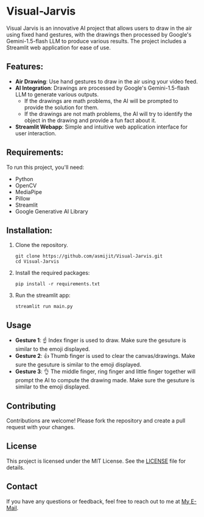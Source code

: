 # Visual-Jarvis

Visual Jarvis is an innovative AI project that allows users to draw in the air using fixed hand gestures, with the drawings then processed by Google's Gemini-1.5-flash LLM to produce various results. The project includes a Streamlit web application for ease of use.

## Features:
* **Air Drawing**: Use hand gestures to draw in the air using your video feed.
* **AI Integration**: Drawings are processed by Google's Gemini-1.5-flash LLM to generate various outputs.
    * If the drawings are math problems, the AI will be prompted to provide the solution for them.
    * If the drawings are not math problems, the AI will try to identify the object in the drawing and provide a fun fact about it.
* **Streamlit Webapp**: Simple and intuitive web application interface for user interaction.

## Requirements:
To run this project, you'll need:
* Python
* OpenCV
* MediaPipe
* Pillow
* Streamlit
* Google Generative AI Library

## Installation:
1) Clone the repository.
   ```
   git clone https://github.com/asmijit/Visual-Jarvis.git
   cd Visual-Jarvis
   ```
2) Install the required packages:
   ```
   pip install -r requirements.txt
   ```
3) Run the streamlit app:
   ```
   streamlit run main.py
   ```
## Usage
* **Gesture 1**: ☝️ Index finger is used to draw. Make sure the gesuture is similar to the emoji displayed.
* **Gesture 2**: 👍 Thumb finger is used to clear the canvas/drawings. Make sure the gesuture is similar to the emoji displayed.
* **Gesture 3**: 👌 The middle finger, ring finger and little finger together will prompt the AI to compute the drawing made. Make sure the gesuture is similar to the emoji displayed.

## Contributing
Contributions are welcome! Please fork the repository and create a pull request with your changes.

## License
This project is licensed under the MIT License. See the [LICENSE](https://www.mit.edu/~amini/LICENSE.md) file for details.

## Contact
If you have any questions or feedback, feel free to reach out to me at [My E-Mail](asmijit756saha@gmail.com).
